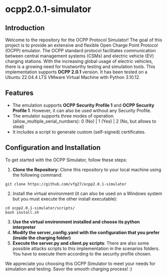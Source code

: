# ocpp2.0.1-simulator
## Introduction
Welcome to the repository for the OCPP Protocol Simulator! The goal of this project is to provide an extensive and flexible Open Charge Point Protocol (OCPP) emulator. The OCPP standard protocol facilitates communication between central management systems (CSMs) and electric vehicle (EV) charging stations. With the increasing global usage of electric vehicles, there is a growing need for trustworthy testing and simulation tools. This implementation supports **OCPP 2.0.1** version. It has been tested on a Ubuntu 22.04.4 LTS VMware Virtual Machine with Python 3.10.12. 
## Features
* The emulation supports **OCPP Security Profile 1** and **OCPP Security Profile 1**. However, it can also be used without any Security Profile.
* The emulator supports three modes of operation (allow_multiple_serial_numbers): 0 (No) | 1 (Yes) | 2 (No, but allows to steal)
* It includes a script to generate custom (self-signed) certificates.
## Configuration and Installation
To get started with the OCPP Simulator, follow these steps:
1. **Clone the Repository**: Clone this repository to your local machine using the following command:
```
git clone https://github.com/vfg27/ocpp2.0.1-simulator
```
2. Install the virtual environment (it can also be used on a Windows system but you must execute the other install executable):
```
cd ocpp2.0.1-simulator/scripts/
bash install.sh
```
3. **Use the virtual environment installed and choose its python interpreter**
4. **Modify the server_config.yaml with the configuration that you prefer (inside the charging folder)**
5. **Execute the server.py and client.py scripts**: There are also some possible attacks scripts to this implementation in the scenarios folders. You have to execute them according to the security profile chosen.


We appreciate you choosing this OCPP Simulator to meet your needs for simulation and testing. Savor the smooth charging process! :)
